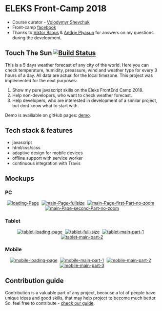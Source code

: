 # ELEKS Front-Camp 2018

* Course curator - [Volodymyr Shevchuk](https://github.com/dosandk)
* Front-camp [facebook](https://www.facebook.com/groups/270300106928894)
* Thanks to [Viktor Bilous](https://github.com/ViktorBilous) & [Andriy Plyasun](https://github.com/andrii-plyasun) for answers on my questions during the development.

## Touch The Sun  [![Build Status](https://travis-ci.org/DanteTheDevil/TouchTheSun.svg?branch=master)](https://travis-ci.org/DanteTheDevil/TouchTheSun)
This is a 5 days weather forecast of any city of the world. Here you can check temperature, humidity, preassure, wind and weather type for every 3 hours of a day. All data are actual for the local timezone. This project was implemented for the next purposes:
1. Show my pure javascript skills on the Eleks FrontEnd Camp 2018.
2. Help non-developers, who want to check weather forecast.
3. Help developers, who are interested in development of a similar project, but dont know what to start with.

Demo is availiable on gitHub pages: [demo](https://dantethedevil.github.io/TouchTheSun/).  

## Tech stack & features

* javascript 
* html/css/scss
* adaptive design for mobile devices
* offline support with service worker
* continuous integration with Travis

## Mockups

### PC
<div class='PC' align="center">
<a href="https://ibb.co/eLB3Sf"><img src="https://thumb.ibb.co/eLB3Sf/loading-Page.jpg" alt="loading-Page" border="0" /></a>&#x2007<a href="https://ibb.co/dgQ8tL"><img src="https://thumb.ibb.co/dgQ8tL/main-Page-fullsize.jpg" alt="main-Page-fullsize" border="0" /></a>&#x2007<a href="https://ibb.co/jzj1DL"><img src="https://thumb.ibb.co/jzj1DL/main-Page-first-Part-no-zoom.jpg" alt="main-Page-first-Part-no-zoom" border="0" /></a>&#x2007<a href="https://ibb.co/hEoiSf"><img src="https://thumb.ibb.co/hEoiSf/main-Page-second-Part-no-zoom.jpg" alt="main-Page-second-Part-no-zoom" border="0" /></a> 
</div>

### Tablet
<div class='Tablet' align="center">
<a href="https://ibb.co/b7h1X0"><img src="https://thumb.ibb.co/b7h1X0/tablet-loading-page.jpg" alt="tablet-loading-page" border="0"></a>&#x2007<a href="https://ibb.co/g1mWzf"><img src="https://thumb.ibb.co/g1mWzf/tablet-full-size.jpg" alt="tablet-full-size" border="0"></a>&#x2007<a href="https://ibb.co/hYM6zf"><img src="https://thumb.ibb.co/hYM6zf/tablet-main-part-1.jpg" alt="tablet-main-part-1" border="0"></a>&#x2007<a href="https://ibb.co/kXaYef"><img src="https://thumb.ibb.co/kXaYef/tablet-main-part-2.jpg" alt="tablet-main-part-2" border="0"></a>
</div>

### Mobile
<div class='Mobile' align="center">
<a href="https://ibb.co/k7hUKf"><img src="https://thumb.ibb.co/k7hUKf/mobile-loading-page.jpg" alt="mobile-loading-page" border="0"></a>&#x2007<a href="https://ibb.co/gNAGzf"><img src="https://thumb.ibb.co/gNAGzf/mobile-main-part-1.jpg" alt="mobile-main-part-1" border="0"></a>&#x2007<a href="https://ibb.co/cQNwzf"><img src="https://thumb.ibb.co/cQNwzf/mobile-main-part-2.jpg" alt="mobile-main-part-2" border="0"></a>&#x2007<a href="https://ibb.co/ezjn5L"><img src="https://thumb.ibb.co/ezjn5L/mobile-main-part-3.jpg" alt="mobile-main-part-3" border="0"></a>
</div>

## Contribution guide

Contribution is a valuable part of any project, becouse a lot of people have unique ideas and good skills, that may help project to 
become much better. So, feel free to contribute - [check our guide](https://github.com/DanteTheDevil/TouchTheSun/blob/master/CONTRIBUTING.md).

